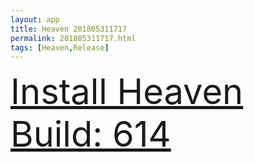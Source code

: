 ```yaml
---
layout: app
title: Heaven 201805311717
permalink: 201805311717.html
tags: [Heaven,Release]
---
```

<div class="pure-g">
    <div class="pure-u-1-1" style="font-size: 4em">
        <a class="pure-button-primary" href="itms-services://?action=download-manifest&url=https%3A%2F%2Flitsungyisigono.github.io%2FTestScript%2Fmanifests%2F201805311717.plist"><i class="fa fa-download" aria-hidden="true"></i>Install Heaven Build: 614</a>
    </div>
</div>